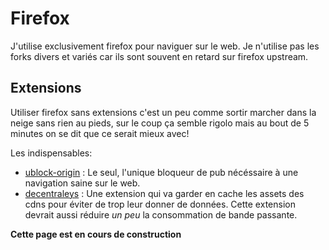 # Firefox

J'utilise exclusivement firefox pour naviguer sur le web. Je n'utilise pas les forks divers et variés car ils sont souvent en retard sur firefox upstream.

## Extensions 

Utiliser firefox sans extensions c'est un peu comme sortir marcher dans la neige sans rien au pieds, sur le coup ça semble rigolo mais au bout de 5 minutes on se dit que ce serait mieux avec!

Les indispensables:

- [ublock-origin](https://addons.mozilla.org/fr/firefox/addon/ublock-origin/) : Le seul, l'unique bloqueur de pub nécéssaire à une navigation saine sur le web.
- [decentraleys](https://decentraleyes.org/) : Une extension qui va garder en cache les assets des cdns pour éviter de trop leur donner de données. Cette extension devrait aussi réduire *un peu* la consommation de bande passante.

**Cette page est en cours de construction**